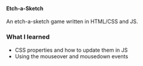 #### Etch-a-Sketch
An etch-a-sketch game written in HTML/CSS and JS.
### What I learned
- CSS properties and how to update them in JS
- Using the mouseover and mousedown events